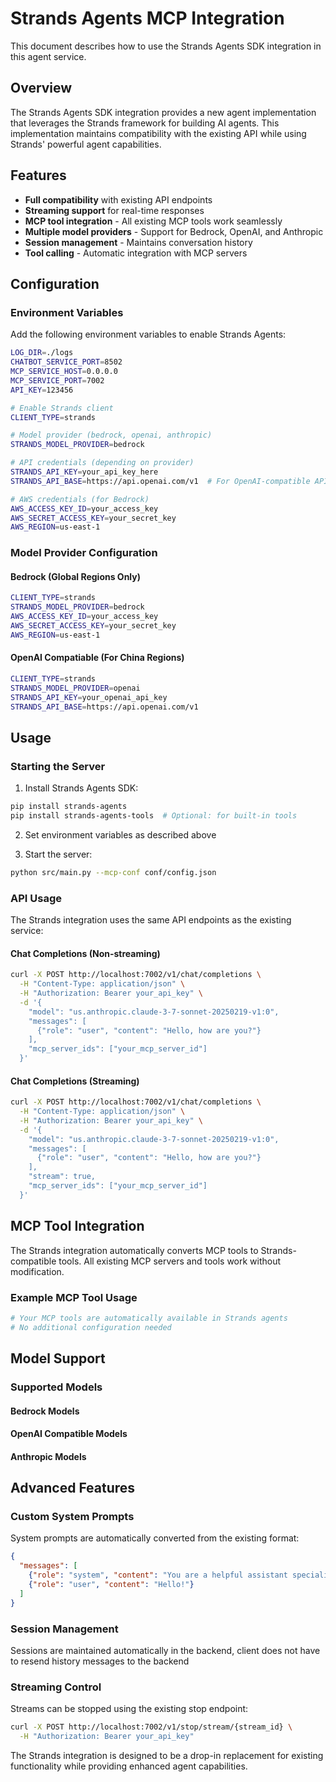 # Strands Agents MCP Integration

This document describes how to use the Strands Agents SDK integration in this agent service.

## Overview

The Strands Agents SDK integration provides a new agent implementation that leverages the Strands framework for building AI agents. This implementation maintains compatibility with the existing API while using Strands' powerful agent capabilities.

## Features

- **Full compatibility** with existing API endpoints
- **Streaming support** for real-time responses
- **MCP tool integration** - All existing MCP tools work seamlessly
- **Multiple model providers** - Support for Bedrock, OpenAI, and Anthropic
- **Session management** - Maintains conversation history
- **Tool calling** - Automatic integration with MCP servers

## Configuration

### Environment Variables

Add the following environment variables to enable Strands Agents:

```bash
LOG_DIR=./logs
CHATBOT_SERVICE_PORT=8502
MCP_SERVICE_HOST=0.0.0.0
MCP_SERVICE_PORT=7002
API_KEY=123456

# Enable Strands client
CLIENT_TYPE=strands

# Model provider (bedrock, openai, anthropic)
STRANDS_MODEL_PROVIDER=bedrock

# API credentials (depending on provider)
STRANDS_API_KEY=your_api_key_here
STRANDS_API_BASE=https://api.openai.com/v1  # For OpenAI-compatible APIs

# AWS credentials (for Bedrock)
AWS_ACCESS_KEY_ID=your_access_key
AWS_SECRET_ACCESS_KEY=your_secret_key
AWS_REGION=us-east-1
```

### Model Provider Configuration

#### Bedrock (Global Regions Only)
```bash
CLIENT_TYPE=strands
STRANDS_MODEL_PROVIDER=bedrock
AWS_ACCESS_KEY_ID=your_access_key
AWS_SECRET_ACCESS_KEY=your_secret_key
AWS_REGION=us-east-1
```

#### OpenAI Compatiable (For China Regions)
```bash
CLIENT_TYPE=strands
STRANDS_MODEL_PROVIDER=openai
STRANDS_API_KEY=your_openai_api_key
STRANDS_API_BASE=https://api.openai.com/v1
```

## Usage

### Starting the Server

1. Install Strands Agents SDK:
```bash
pip install strands-agents
pip install strands-agents-tools  # Optional: for built-in tools
```

2. Set environment variables as described above

3. Start the server:
```bash
python src/main.py --mcp-conf conf/config.json
```

### API Usage

The Strands integration uses the same API endpoints as the existing service:

#### Chat Completions (Non-streaming)
```bash
curl -X POST http://localhost:7002/v1/chat/completions \
  -H "Content-Type: application/json" \
  -H "Authorization: Bearer your_api_key" \
  -d '{
    "model": "us.anthropic.claude-3-7-sonnet-20250219-v1:0",
    "messages": [
      {"role": "user", "content": "Hello, how are you?"}
    ],
    "mcp_server_ids": ["your_mcp_server_id"]
  }'
```

#### Chat Completions (Streaming)
```bash
curl -X POST http://localhost:7002/v1/chat/completions \
  -H "Content-Type: application/json" \
  -H "Authorization: Bearer your_api_key" \
  -d '{
    "model": "us.anthropic.claude-3-7-sonnet-20250219-v1:0",
    "messages": [
      {"role": "user", "content": "Hello, how are you?"}
    ],
    "stream": true,
    "mcp_server_ids": ["your_mcp_server_id"]
  }'
```

## MCP Tool Integration

The Strands integration automatically converts MCP tools to Strands-compatible tools. All existing MCP servers and tools work without modification.

### Example MCP Tool Usage

```python
# Your MCP tools are automatically available in Strands agents
# No additional configuration needed
```

## Model Support

### Supported Models

#### Bedrock Models

#### OpenAI Compatible Models

#### Anthropic Models

## Advanced Features

### Custom System Prompts

System prompts are automatically converted from the existing format:

```json
{
  "messages": [
    {"role": "system", "content": "You are a helpful assistant specialized in..."},
    {"role": "user", "content": "Hello!"}
  ]
}
```

### Session Management

Sessions are maintained automatically in the backend, client does not have to resend history messages to the backend


### Streaming Control

Streams can be stopped using the existing stop endpoint:

```bash
curl -X POST http://localhost:7002/v1/stop/stream/{stream_id} \
  -H "Authorization: Bearer your_api_key"
```

The Strands integration is designed to be a drop-in replacement for existing functionality while providing enhanced agent capabilities.